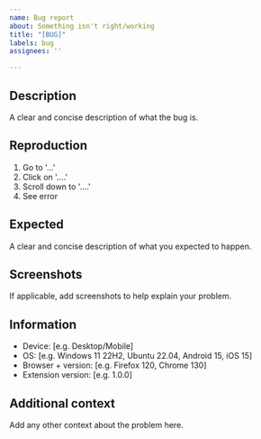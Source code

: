 ```yaml
---
name: Bug report
about: Something isn't right/working
title: "[BUG]"
labels: bug
assignees: ''

---
```


## Description
A clear and concise description of what the bug is.

## Reproduction
1. Go to '...'
2. Click on '....'
3. Scroll down to '....'
4. See error

## Expected
A clear and concise description of what you expected to happen.

## Screenshots
If applicable, add screenshots to help explain your problem.

## Information
 - Device: [e.g. Desktop/Mobile]
 - OS: [e.g. Windows 11 22H2, Ubuntu 22.04, Android 15, iOS 15]
 - Browser + version: [e.g. Firefox 120, Chrome 130]
 - Extension version: [e.g. 1.0.0]

## Additional context
Add any other context about the problem here.

